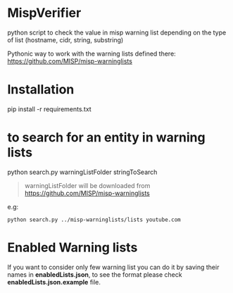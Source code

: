 # MispVerifier
python script to check the value in misp warning list depending on the type of list (hostname, cidr, string, substring)

Pythonic way to work with the warning lists defined there: https://github.com/MISP/misp-warninglists

# Installation
pip install -r requirements.txt



# to search for an entity in warning lists

python search.py warningListFolder stringToSearch

> warningListFolder will be downloaded from https://github.com/MISP/misp-warninglists

e.g:    
  
    python search.py ../misp-warninglists/lists youtube.com

# Enabled Warning lists
If you want to consider only few warning list you can do it by saving their names in **enabledLists.json**, to see the format please check **enabledLists.json.example** file.

